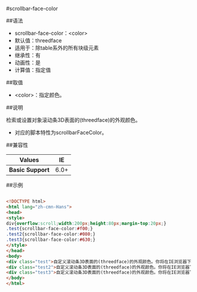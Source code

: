 #scrollbar-face-color

##语法

- scrollbar-face-color：&lt;color&gt;
- 默认值：threedface
- 适用于：除table系外的所有块级元素
- 继承性：有
- 动画性：是
- 计算值：指定值


##取值

- &lt;color&gt;：指定颜色。


##说明

检索或设置对象滚动条3D表面的(threedface)的外观颜色。

- 对应的脚本特性为scrollbarFaceColor。


##兼容性


<table class="compatible">
<thead>
	<tr>
		<th>Values</th>
		<th>IE</th>
	</tr>
</thead>
<tbody>
	<tr>
		<td><strong>Basic Support</strong></td>
		<td class="support">6.0+</td>
	</tr>
</tbody>
</table>




##示例

```html

<!DOCTYPE html>
<html lang="zh-cmn-Hans">
<head>
<style>
div{overflow:scroll;width:200px;height:80px;margin-top:20px;}
.test{scrollbar-face-color:#f00;}
.test2{scrollbar-face-color:#080;}
.test3{scrollbar-face-color:#630;}
</style>
</head>
<body>
<div class="test">自定义滚动条3D表面的(threedface)的外观颜色。你将在IE浏览器下看到滚动条的3D表面的(threedface)变成红色</div>
<div class="test2">自定义滚动条3D表面的(threedface)的外观颜色。你将在IE浏览器下看到滚动条的3D表面的(threedface)变成绿色</div>
<div class="test3">自定义滚动条3D表面的(threedface)的外观颜色。你将在IE浏览器下看到滚动条的3D表面的(threedface)变成棕色</div>
</body>
</html>

```
